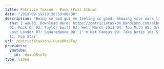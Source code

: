 ```yaml
---
title: Patricia Taxxon - Punk [Full Album]
date: "2019-09-15T10:36:53+08:00"
description: 'Being so bad got me feeling so good, Showing your work like you know
  that I would. Download Here: https://patriciataxxon.bandcamp.com/album/punk TRACKLIST
  01: Rock On 02: Taylor Swift 03: Hell March 2011 04: Too Much 05: Drummer Hoff 06:
  Lost Lander 07: Squaredance 08: I''m Not Famous 09: Take Notes 10: Sing and Sing
  11: Pop Star'
url: /patriciataxxon/-HuxuDRsoTo/
providers:
  youtube:
    id: -HuxuDRsoTo
type: video
---
```

